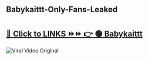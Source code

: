
 ## Babykaittt-Only-Fans-Leaked

# <h2><a href="https://clipsfans.com/Babykaittt&ref=git">🔗 Click to LINKS ⏩⏩ 👉 🟢 Babykaittt </a></h2>

<a href="https://clipsfans.com/Babykaittt&ref=git" rel="nofollow" data-target="animated-image.originalLink"><img src="https://i.ibb.co.com/xMMVF88/686577567.gif" alt="Viral Video Original" style="max-width: 100%; display: inline-block;" data-target="animated-image.originalImage"></a>
